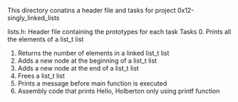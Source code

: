This directory conatins a header file and tasks for project 0x12-singly_linked_lists

lists.h: Header file containing the prototypes for each task
Tasks
0. Prints all the elements of a list_t list
1. Returns the number of elements in a linked list_t list
2. Adds a new node at the beginning of a list_t list
3. Adds a new node at the end of a list_t list
4. Frees a list_t list
5. Prints a message before main function is executed
6. Assembly code that prints Hello, Holberton only using printf function
